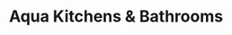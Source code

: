 ---
title: "Aqua Kitchens & Bathrooms"
url: /hayling-island/aqua-kitchens-and-bathrooms/
shop: kitchen
---